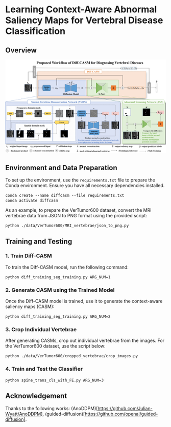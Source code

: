 # Learning Context-Aware Abnormal Saliency Maps for Vertebral Disease Classification

## Overview

![Figure 2](images/figure2.jpg)

## Environment and Data Preparation

To set up the environment, use the `requirements.txt` file to prepare the Conda environment. Ensure you have all necessary dependencies installed.

```
conda create --name diffcasm --file requirements.txt
conda activate diffcasm
```

As an example, to prepare the VerTumor600 dataset, convert the MRI vertebrae data from JSON to PNG format using the provided script:

```
python ./data/VerTumor600/MRI_vertebrae/json_to_png.py
```

## Training and Testing

### 1. Train Diff-CASM

To train the Diff-CASM model, run the following command:

```
python diff_training_seg_training.py ARG_NUM=1
```

### 2. Generate CASM using the Trained Model

Once the Diff-CASM model is trained, use it to generate the context-aware saliency maps (CASM):

```
python diff_training_seg_training.py ARG_NUM=2
```

### 3. Crop Individual Vertebrae

After generating CASMs, crop out individual vertebrae from the images. For the VerTumor600 dataset, use the script below:

```
python ./data/VerTumor600/cropped_vertebrae/crop_images.py
```

### 4. Train and Test the Classifier

```
python spine_trans_cls_with_FE.py ARG_NUM=3
```

## Acknowledgement
Thanks to the following works: (AnoDDPM)[https://github.com/Julian-Wyatt/AnoDDPM], (guided-diffusion)[https://github.com/openai/guided-diffusion].


